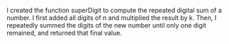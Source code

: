 I created the function superDigit to compute the repeated digital sum of a number. I first added all digits of n and multiplied the result by k. Then, I repeatedly summed the digits of the new number until only one digit remained, and returned that final value.